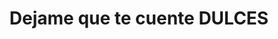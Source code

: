 ---
title: "Dejame que te cuente DULCES"
url: /cuenca/dejame-que-te-cuente-dulces/
shop: chocolate
---